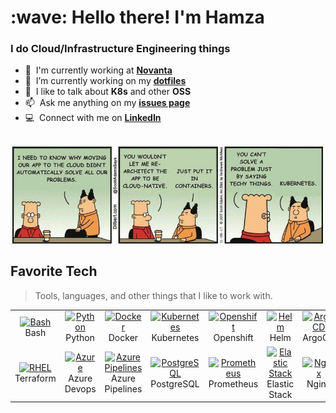 <h1 align="left" id="hamzab70-title">:wave: Hello there! I'm Hamza</h1>
<h3 align="left">I do Cloud/Infrastructure Engineering things</h3>

- :office: &nbsp;I'm currently working at **[Novanta]**
- :seedling: &nbsp;I’m currently working on my **[dotfiles]**
- :speech_balloon: &nbsp;I like to talk about **K8s** and other **OSS**
- :mailbox: &nbsp;Ask me anything on my **[issues page]**
- :computer: &nbsp;Connect with me on **[LinkedIn]**

<br>

<a href="#hamzab70-title">
  <img src="image.png" alt="hamzab70" align="center" />
</a>

<br>

<h2 align="left" id="hamzab70-tech">Favorite Tech</h2>

> Tools, languages, and other things that I like to work with.

<table>
  <tr>
    <td align="center" width="96">
      <a href="#hamzab70-tech">
        <img src="https://www.svgrepo.com/show/353478/bash-icon.svg" width="64" height="64" alt="Bash" />
      </a>
      <br>Bash
    </td>
    <td align="center" width="96">
      <a href="#hamzab70-tech">
        <img src="https://www.svgrepo.com/show/452091/python.svg" width="64" height="64" alt="Python" />
      </a>
      <br>Python
    </td>
    <td align="center" width="96"> 
      <a href="#hamzab70-tech" >
        <img src="https://www.svgrepo.com/show/452192/docker.svg" width="64" height="64" alt="Docker" />
      </a>
      <br>Docker
    </td>
    <td align="center" width="96">
      <a href="#hamzab70-tech" >
        <img src="https://www.svgrepo.com/show/376331/kubernetes.svg" width="64" height="64" alt="Kubernetes" />
      </a>
      <br>Kubernetes
    </td>
    <td align="center" width="96">
      <a href="#hamzab70-tech">
        <img src="https://www.svgrepo.com/show/354143/openshift.svg" width="64" height="64" alt="Openshift" />
      </a>
      <br>Openshift
    </td>
    <td align="center" width="96">
      <a href="#hamzab70-tech">
        <img src="https://www.svgrepo.com/show/448231/helm.svg" width="64" height="64" alt="Helm" />
      </a>
      <br>Helm
    </td>
    <td align="center" width="96">
      <a href="#hamzab70-tech">
        <img src="https://icon.icepanel.io/Technology/svg/Argo-CD.svg" width="64" height="64" alt="ArgoCD" />
      </a>
      <br>ArgoCD
    </td>
  </tr>
  <tr>
    <td align="center" width="96"> 
      <a href="#hamzab70-tech" >
        <img src="https://www.svgrepo.com/show/376353/terraform.svg" width="64" height="64" alt="RHEL" />
      </a>
      <br>Terraform
    </td>
    <td align="center" width="96">
      <a href="#hamzab70-tech">
        <img src="https://www.svgrepo.com/show/448271/azure-devops.svg" width="64" height="64" alt="Azure" />
      </a>
      <br>Azure Devops
    </td>
    <td align="center" width="96">
      <a href="#hamzab70-tech">
        <img src="https://www.svgrepo.com/show/373457/azurepipelines.svg" width="64" height="64" alt="Azure Pipelines" />
      </a>
      <br>Azure Pipelines
    </td>
    <td align="center" width="96">
      <a href="#hamzab70-tech">
        <img src="https://www.svgrepo.com/show/354200/postgresql.svg" width="64" height="64" alt="PostgreSQL" />
      </a>
      <br>PostgreSQL
    </td>
    <td align="center" width="96">
      <a href="#hamzab70-tech" >
        <img src="https://www.svgrepo.com/show/354219/prometheus.svg" width="64" height="64" alt="Prometheus" />
      </a>
      <br>Prometheus
    </td>
    <td align="center" width="96">
      <a href="#hamzab70-tech" >
        <img src="https://www.svgrepo.com/show/373575/elastic.svg" width="64" height="64" alt="Elastic Stack" />
      </a>
      <br>Elastic Stack
    </td>
    <td align="center" width="96"> 
      <a href="#hamzab70-tech" >
        <img src="https://www.svgrepo.com/show/373924/nginx.svg" width="64" height="64" alt="Nginx" />
      </a>
      <br>Nginx
    </td>
  </tr>
</table>


<!-- links -->

[Novanta]: https://novanta.com "Novanta Group Home Page"
[dotfiles]: https://github.com/hamzab70/.dotfiles "hamzab70/.dotfiles"
[issues page]: https://github.com/hamzab70/hamzab70/issues "hamzab70/issues"
[linkedin]: https://www.linkedin.com/in/hamza-boulaich/ "Hamza Boulaich LinkedIn"